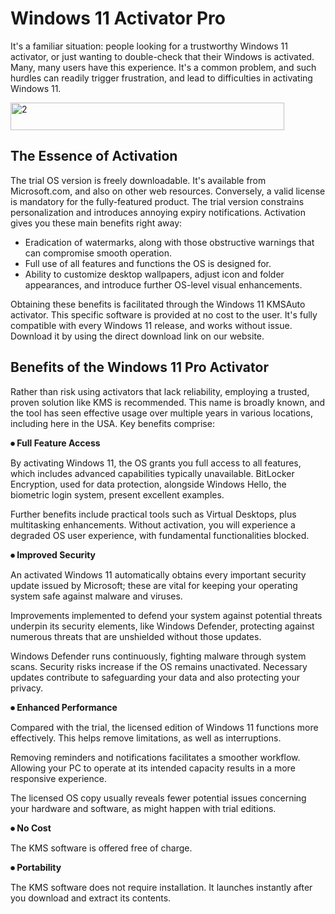 # Windows 11 Activator Pro
It's a familiar situation: people looking for a trustworthy Windows 11 activator, or just wanting to double-check that their Windows is activated. Many, many users have this experience. It's a common problem, and such hurdles can readily trigger frustration, and lead to difficulties in activating Windows 11.

<img width="438" height="44" alt="2" src="https://github.com/user-attachments/assets/edee168a-9b40-4536-b447-7659398128ce" />

## The Essence of Activation

The trial OS version is freely downloadable. It's available from Microsoft.com, and also on other web resources. Conversely, a valid license is mandatory for the fully-featured product. The trial version constrains personalization and introduces annoying expiry notifications. Activation gives you these main benefits right away:

- Eradication of watermarks, along with those obstructive warnings that can compromise smooth operation.
- Full use of all features and functions the OS is designed for.
- Ability to customize desktop wallpapers, adjust icon and folder appearances, and introduce further OS-level visual enhancements.

Obtaining these benefits is facilitated through the Windows 11 KMSAuto activator. This specific software is provided at no cost to the user. It's fully compatible with every Windows 11 release, and works without issue. Download it by using the direct download link on our website.

## Benefits of the Windows 11 Pro Activator

Rather than risk using activators that lack reliability, employing a trusted, proven solution like KMS is recommended. This name is broadly known, and the tool has seen effective usage over multiple years in various locations, including here in the USA. Key benefits comprise:

**⦁ Full Feature Access**

By activating Windows 11, the OS grants you full access to all features, which includes advanced capabilities typically unavailable. BitLocker Encryption, used for data protection, alongside Windows Hello, the biometric login system, present excellent examples.

Further benefits include practical tools such as Virtual Desktops, plus multitasking enhancements. Without activation, you will experience a degraded OS user experience, with fundamental functionalities blocked.

**⦁ Improved Security**

An activated Windows 11 automatically obtains every important security update issued by Microsoft; these are vital for keeping your operating system safe against malware and viruses.

Improvements implemented to defend your system against potential threats underpin its security elements, like Windows Defender, protecting against numerous threats that are unshielded without those updates.

Windows Defender runs continuously, fighting malware through system scans. Security risks increase if the OS remains unactivated. Necessary updates contribute to safeguarding your data and also protecting your privacy.

**⦁ Enhanced Performance**

Compared with the trial, the licensed edition of Windows 11 functions more effectively. This helps remove limitations, as well as interruptions.

Removing reminders and notifications facilitates a smoother workflow. Allowing your PC to operate at its intended capacity results in a more responsive experience.

The licensed OS copy usually reveals fewer potential issues concerning your hardware and software, as might happen with trial editions.

**⦁ No Cost**

The KMS software is offered free of charge.

**⦁ Portability**

The KMS software does not require installation. It launches instantly after you download and extract its contents.
